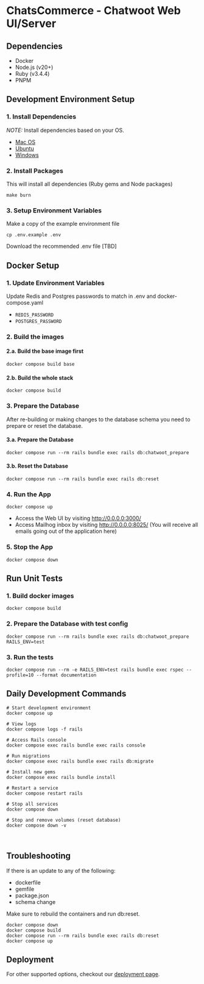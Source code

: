 
# ChatsCommerce - Chatwoot Web UI/Server

## Dependencies
- Docker
- Node.js (v20+)
- Ruby (v3.4.4)
- PNPM

## Development Environment Setup
### 1. Install Dependencies
*NOTE:* Install dependencies based on your OS.

- [Mac OS](https://developers.chatwoot.com/contributing-guide/environment-setup/mac-os)
- [Ubuntu](https://developers.chatwoot.com/contributing-guide/environment-setup/ubuntu)
- [Windows](https://developers.chatwoot.com/contributing-guide/environment-setup/windows)

### 2. Install Packages
This will install all dependencies (Ruby gems and Node packages)
```
make burn 
```

### 3. Setup Environment Variables
Make a copy of the example environment file
```
cp .env.example .env
```
Download the recommended .env file 
[TBD]

## Docker Setup
### 1. Update Environment Variables
Update Redis and Postgres passwords to match in .env and docker-compose.yaml
- `REDIS_PASSWORD`
- `POSTGRES_PASSWORD`

### 2. Build the images
#### 2.a. Build the base image first
```
docker compose build base
```
#### 2.b. Build the whole stack
```
docker compose build
```

### 3. Prepare the Database
After re-building or making changes to the database schema you need to prepare or reset the database.
#### 3.a. Prepare the Database
```
docker compose run --rm rails bundle exec rails db:chatwoot_prepare
```
#### 3.b. Reset the Database
```
docker compose run --rm rails bundle exec rails db:reset
```

### 4. Run the App
```
docker compose up
```

* Access the Web UI by visiting http://0.0.0.0:3000/
* Access Mailhog inbox by visiting http://0.0.0.0:8025/ (You will receive all emails going out of the application here)

### 5. Stop the App
```
docker compose down
```

## Run Unit Tests
### 1. Build docker images
```
docker compose build
```

### 2. Prepare the Database with test config
```
docker compose run --rm rails bundle exec rails db:chatwoot_prepare RAILS_ENV=test
```

### 3. Run the tests
```
docker compose run --rm -e RAILS_ENV=test rails bundle exec rspec --profile=10 --format documentation
```

## Daily Development Commands

```
# Start development environment
docker compose up

# View logs
docker compose logs -f rails

# Access Rails console
docker compose exec rails bundle exec rails console

# Run migrations
docker compose exec rails bundle exec rails db:migrate

# Install new gems
docker compose exec rails bundle install

# Restart a service
docker compose restart rails

# Stop all services
docker compose down

# Stop and remove volumes (reset database)
docker compose down -v
```
​

## Troubleshooting
If there is an update to any of the following:

* dockerfile
* gemfile
* package.json
* schema change

Make sure to rebuild the containers and run db:reset.

```
docker compose down
docker compose build
docker compose run --rm rails bundle exec rails db:reset
docker compose up
```

## Deployment

For other supported options, checkout our [deployment page](https://chatwoot.com/deploy).

